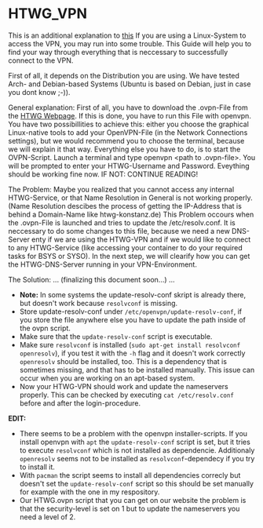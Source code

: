 # HTWG_VPN

This is an additional explanation to [this](https://www.htwg-konstanz.de/en/rz/dienste/vpn-verbindung/)
If you are using a Linux-System to access the VPN, you may run into some trouble. This Guide will help you to find your way through everything that is neccessary to successfully connect to the VPN.

First of all, it depends on the Distribution you are using. We have tested Arch- and Debian-based Systems (Ubuntu is based on Debian, just in case you dont know ;-)).

General explanation:
First of all, you have to download the .ovpn-File from the [HTWG Webpage](https://www.htwg-konstanz.de/en/rz/dienste/vpn-verbindung/). If this is done, you have to run this File with openvpn. You have two possibillities to achieve this: either you choose the graphical Linux-native tools to add your OpenVPN-File (in the Network Connections settings), but we would recommend you to choose the terminal, because we will explain it that way.
Everything else you have to do, is to start the OVPN-Script. Launch a terminal and type openvpn <path to .ovpn-file>. You will be prompted to enter your HTWG-Username and Password. Eveything should be working fine now. IF NOT: CONTINUE READING!
  
The Problem:
Maybe you realized that you cannot access any internal HTWG-Service, or that Name Resolution in General is not working properly. (Name Resolution descibes the process of getting the IP-Address that is behind a Domain-Name like htwg-konstanz.de)
This Problem occours when the .ovpn-File is launched and tries to update the /etc/resolv.conf. It is neccessary to do some changes to this file, because we need a new DNS-Server enty if we are using the HTWG-VPN and if we would like to connect to any HTWG-Service (like accessing your container to do your required tasks for BSYS or SYSO). In the next step, we will clearify how you can get the HTWG-DNS-Server running in your VPN-Environment.

The Solution:
...
(finalizing this document soon...)
...



* **Note:** In some systems the update-resolv-conf skript is already there, but doesn't work because ```resolvconf``` is missing.
* Store update-resolv-conf under ```/etc/openvpn/update-resolv-conf```, if you store the file anywhere else you have to update the path inside of the ovpn script.
* Make sure that the ```update-resolv-conf``` script is executable.
* Make sure ```resolvconf``` is installed (```sudo apt-get install resolvconf openresolv```), if you test it with the ```-h``` flag and it doesn't work correctly ```openresolv``` should be installed, too. This is a dependency that is sometimes missing, and that has to be installed manually. This issue can occur when you are working on an apt-based system.
* Now your HTWG-VPN should work and update the nameservers properly. This can be checked by executing ```cat /etc/resolv.conf``` before and after the login-procedure.

**EDIT:**
* There seems to be a problem with the openvpn installer-scripts. If you install openvpn with ```apt``` the ```update-resolv-conf``` script is set, but it tries to execute ```resolvconf``` which is not installed as dependencie. Additionaly ```openresolv``` seems not to be installed as ```resolvconf```-dependecy if you try to install it.
* With ```pacman``` the script seems to install all dependencies correcly but doesn't set the ```update-resolv-conf``` script so this should be set manually for example with the one in my respository.
* Our HTWG.ovpn script that you can get on our website the problem is that the security-level is set on 1 but to update the nameservers you need a level of 2.
